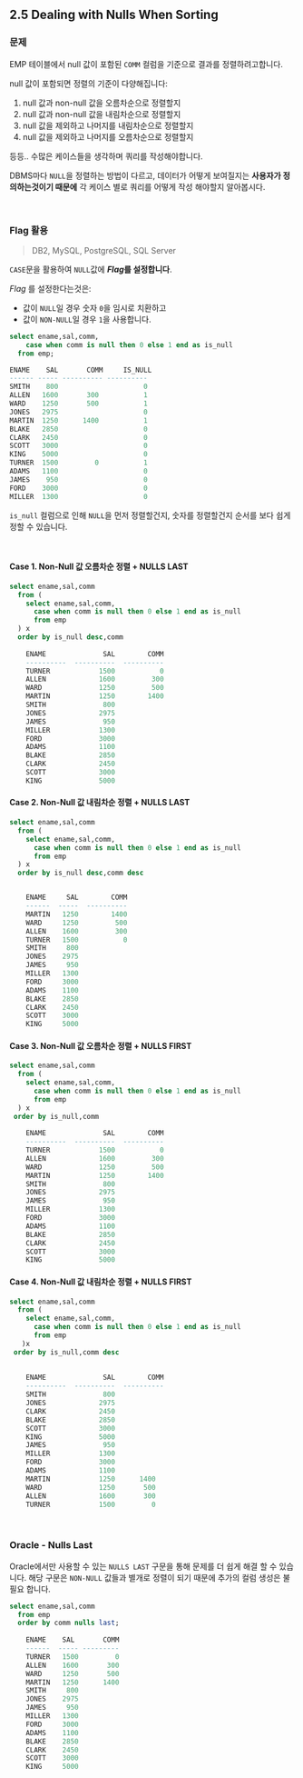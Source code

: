 ## 2.5 Dealing with Nulls When Sorting

### 문제

EMP 테이블에서 null 값이 포함된 `COMM` 컬럼을 기준으로 결과를 정렬하려고합니다.

null 값이 포함되면 정렬의 기준이 다양해집니다:

1. null 값과 non-null 값을 오름차순으로 정렬할지 
2. null 값과 non-null 값을 내림차순으로 정렬할지 
3. null 값을 제외하고 나머지를 내림차순으로 정렬할지
4. null 값을 제외하고 나머지를 오름차순으로 정렬할지

등등.. 수많은 케이스들을 생각하며 쿼리를 작성해야합니다.

DBMS마다 `NULL`을 정렬하는 방법이 다르고, 데이터가 어떻게 보여질지는 **사용자가 정의하는것이기 때문에** 각 케이스 별로 쿼리를 어떻게 작성 해야할지 알아봅시다.

&nbsp;

### Flag 활용

> DB2, MySQL, PostgreSQL, SQL Server

`CASE`문을 활용하여 `NULL`값에 ***Flag*를 설정합니다**. 

*Flag* 를 설정한다는것은:

- 값이 `NULL`일 경우 숫자 `0`을 임시로 치환하고 
- 값이 `NON-NULL`일 경우 `1`을 사용합니다.

~~~sql
select ename,sal,comm,
    case when comm is null then 0 else 1 end as is_null
  from emp;

ENAME    SAL       COMM     IS_NULL
------ ----- ---------- ----------
SMITH    800                     0
ALLEN   1600       300           1
WARD    1250       500           1
JONES   2975                     0
MARTIN  1250      1400           1
BLAKE   2850                     0
CLARK   2450                     0
SCOTT   3000                     0
KING    5000                     0
TURNER  1500         0           1
ADAMS   1100                     0
JAMES    950                     0
FORD    3000                     0
MILLER  1300                     0
~~~

`is_null` 컬럼으로 인해 `NULL`을 먼저 정렬할건지, 숫자를 정렬할건지 순서를 보다 쉽게 정할 수 있습니다.

&nbsp;

#### Case 1. Non-Null 값 오름차순 정렬 + NULLS LAST

~~~sql
select ename,sal,comm
  from (
    select ename,sal,comm,
      case when comm is null then 0 else 1 end as is_null
      from emp
  ) x
  order by is_null desc,comm
  
    ENAME              SAL        COMM
    ----------  ----------  ----------
    TURNER            1500           0
    ALLEN             1600         300
    WARD              1250         500
    MARTIN            1250        1400
    SMITH              800
    JONES             2975
    JAMES              950
    MILLER            1300
    FORD              3000
    ADAMS             1100
    BLAKE             2850
    CLARK             2450
    SCOTT             3000
    KING              5000
~~~



#### Case 2. Non-Null 값 내림차순 정렬 + NULLS LAST

~~~sql
select ename,sal,comm
  from (
    select ename,sal,comm,
      case when comm is null then 0 else 1 end as is_null
      from emp
  ) x
  order by is_null desc,comm desc


    ENAME     SAL        COMM
    ------  -----  ----------
    MARTIN   1250        1400
    WARD     1250         500
    ALLEN    1600         300
    TURNER   1500           0
    SMITH     800
    JONES    2975
    JAMES     950
    MILLER   1300
    FORD     3000
    ADAMS    1100
    BLAKE    2850
    CLARK    2450
    SCOTT    3000
    KING     5000
~~~

#### Case 3. Non-Null 값 오름차순 정렬 + NULLS FIRST

~~~sql
select ename,sal,comm
  from (
    select ename,sal,comm,
      case when comm is null then 0 else 1 end as is_null
      from emp
  ) x
 order by is_null,comm
 
    ENAME              SAL        COMM
    ----------  ----------  ----------
    TURNER            1500           0
    ALLEN             1600         300
    WARD              1250         500
    MARTIN            1250        1400
    SMITH              800
    JONES             2975
    JAMES              950
    MILLER            1300
    FORD              3000
    ADAMS             1100
    BLAKE             2850
    CLARK             2450
    SCOTT             3000
    KING              5000
~~~

#### Case 4. Non-Null 값 내림차순 정렬 + NULLS FIRST

~~~sql
select ename,sal,comm
  from (
    select ename,sal,comm,
      case when comm is null then 0 else 1 end as is_null
      from emp
   )x
 order by is_null,comm desc   
   
   
    ENAME              SAL        COMM
    ----------  ----------  ----------
    SMITH              800
    JONES             2975
    CLARK             2450
    BLAKE             2850
    SCOTT             3000
    KING              5000
    JAMES              950
    MILLER            1300
    FORD              3000
    ADAMS             1100
    MARTIN            1250      1400
    WARD              1250       500
    ALLEN             1600       300
    TURNER            1500         0
~~~

&nbsp;

### Oracle - Nulls Last

Oracle에서만 사용할 수 있는 `NULLS LAST` 구문을 통해 문제를 더 쉽게 해결 할 수 있습니다. 해당 구문은 `NON-NULL` 값들과 별개로 정렬이 되기 때문에 추가의 컬럼 생성은 불필요 합니다.

~~~sql
select ename,sal,comm
  from emp
  order by comm nulls last;
  
    ENAME    SAL       COMM
    ------  ----- ---------
    TURNER   1500         0
    ALLEN    1600       300
    WARD     1250       500
    MARTIN   1250      1400
    SMITH     800
    JONES    2975
    JAMES     950
    MILLER   1300
    FORD     3000
    ADAMS    1100
    BLAKE    2850
    CLARK    2450
    SCOTT    3000
    KING     5000
~~~

&nbsp;